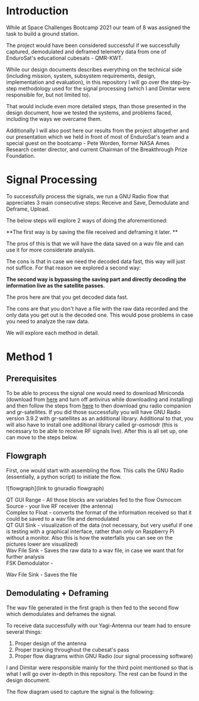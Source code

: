 # Introduction

While at Space Challenges Bootcamp 2021 our team of 8 was assigned the task to build a ground station.  

The project would have been considered successful if we successfully captured, demodulated and deframed telemetry data from one of EnduroSat's educational cubesats - QMR-KWT.  

While our design documents describes everything on the technical side (including mission, system, subsystem requirements, design, implementation and evaluation), in this repository I will go over the step-by-step methodology used for the signal processing (which I and Dimitar were responsible for, but not limited to).

That would include even more detailed steps, than those presented in the design document, how we tested the systems, and problems faced, including the ways we overcame them.

Additionally I will also post here our results from the project altogether and our presentation which we held in front of most of EnduroSat's team and a special guest on the bootcamp - Pete Worden, former NASA Ames Research center director, and current Chairman of the Breakthrough Prize Foundation.

# Signal Processing

To successfully process the signals, we run a GNU Radio flow that appreciates 3 main consecutive steps: Receive and Save, Demodulate and Deframe, Upload.

The below steps will explore 2 ways of doing the aforementioned:

**The first way is by saving the file received and deframing it later. **

The pros of this is that we will have the data saved on a wav file and can use it for more considerate analysis.

The cons is that in case we need the decoded data fast, this way will just not suffice. For that reason we explored a second way:  

**The second way is bypassing the saving part and directly decoding the information live as the satellite passes.**  

The pros here are that you get decoded data fast.  

The cons are that you don't have a file with the raw data recorded and the only data you get out is the decoded one. This would pose problems in case you need to analyze the raw data.  

We will explore each method in detail.  

# Method 1

## Prerequisites

To be able to process the signal one would need to download Miniconda (download from [here](https://docs.conda.io/en/latest/miniconda.html) and turn off antivirus while downloading and installing) and then follow the steps from [here](https://gr-satellites.readthedocs.io/en/latest/installation_conda.html#installing-using-conda) to then download gnu radio companion and gr-satellites. If you did those successfully you will have GNU Radio version 3.9.2 with gr-satellites as an additional library. Additional to that, you will also have to install one additional library called gr-osmosdr (this is necessary to be able to receive RF signals live). After this is all set up, one can move to the steps below.

## Flowgraph

First, one would start with assembling the flow. This calls the GNU Radio (essentially, a python script) to initiate the flow.

![flowgraph](link to gnuradio flowgraph)

QT GUI Range - All those blocks are variables fed to the flow
Osmocom Source - your live RF receiver (the antenna)  
Complex to Float - converts the format of the information received so that it could be saved to a wav file and demodulated   
QT GUI Sink - visualization of the data (not necessary, but very useful if one is testing with a graphical interface, rather than only on Raspberry Pi without a monitor. Also this is how the waterfalls you can see on the pictures lower are visualized)  
Wav File Sink - Saves the raw data to a wav file, in case we want that for further analysis  
FSK Demodulator - 

Wav File Sink - Saves the file

## Demodulating + Deframing

The wav file generated in the first graph is then fed to the second flow which demodulates and deframes the signal. 






To receive data successfully with our Yagi-Antenna our team had to ensure several things:

1. Proper design of the antenna  
2. Proper tracking throughout the cubesat's pass  
3. Proper flow diagrams within GNU Radio (our signal processing software)  

I and Dimitar were responsible mainly for the third point mentioned so that is what I will go over in-depth in this repository. The rest can be found in the design document.

The flow diagram used to capture the signal is the following:




